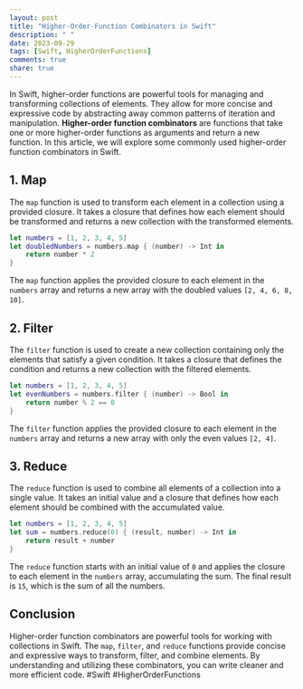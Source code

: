 ```yaml
---
layout: post
title: "Higher-Order-Function Combinators in Swift"
description: " "
date: 2023-09-29
tags: [Swift, HigherOrderFunctions]
comments: true
share: true
---
```


In Swift, higher-order functions are powerful tools for managing and transforming collections of elements. They allow for more concise and expressive code by abstracting away common patterns of iteration and manipulation. **Higher-order function combinators** are functions that take one or more higher-order functions as arguments and return a new function. In this article, we will explore some commonly used higher-order function combinators in Swift.

## 1. Map

The `map` function is used to transform each element in a collection using a provided closure. It takes a closure that defines how each element should be transformed and returns a new collection with the transformed elements.

```swift
let numbers = [1, 2, 3, 4, 5]
let doubledNumbers = numbers.map { (number) -> Int in
    return number * 2
}
```

The `map` function applies the provided closure to each element in the `numbers` array and returns a new array with the doubled values `[2, 4, 6, 8, 10]`.

## 2. Filter

The `filter` function is used to create a new collection containing only the elements that satisfy a given condition. It takes a closure that defines the condition and returns a new collection with the filtered elements.

```swift
let numbers = [1, 2, 3, 4, 5]
let evenNumbers = numbers.filter { (number) -> Bool in
    return number % 2 == 0
}
```

The `filter` function applies the provided closure to each element in the `numbers` array and returns a new array with only the even values `[2, 4]`.

## 3. Reduce

The `reduce` function is used to combine all elements of a collection into a single value. It takes an initial value and a closure that defines how each element should be combined with the accumulated value.

```swift
let numbers = [1, 2, 3, 4, 5]
let sum = numbers.reduce(0) { (result, number) -> Int in
    return result + number
}
```

The `reduce` function starts with an initial value of `0` and applies the closure to each element in the `numbers` array, accumulating the sum. The final result is `15`, which is the sum of all the numbers.

## Conclusion

Higher-order function combinators are powerful tools for working with collections in Swift. The `map`, `filter`, and `reduce` functions provide concise and expressive ways to transform, filter, and combine elements. By understanding and utilizing these combinators, you can write cleaner and more efficient code. #Swift #HigherOrderFunctions